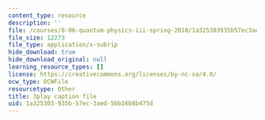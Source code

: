 ```yaml
---
content_type: resource
description: ''
file: /courses/8-06-quantum-physics-iii-spring-2018/1a325303935b57ec3aed56b16b8b475d_Tcv3_Gk1Ysg.srt
file_size: 12273
file_type: application/x-subrip
hide_download: true
hide_download_original: null
learning_resource_types: []
license: https://creativecommons.org/licenses/by-nc-sa/4.0/
ocw_type: OCWFile
resourcetype: Other
title: 3play caption file
uid: 1a325303-935b-57ec-3aed-56b16b8b475d
---
```

